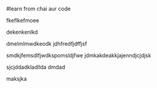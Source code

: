 #learn from chai aur code


fkeflkefmoee

dekenkenlkd

dmelmlmwdkeodk
jdhfredfjdffjsf


smdkjfemsdlfjwdkspomsldjfwe
jdmkakdeakkjajenndjcjdjsk

sjcjddadkladllda
dmdad


maksjka